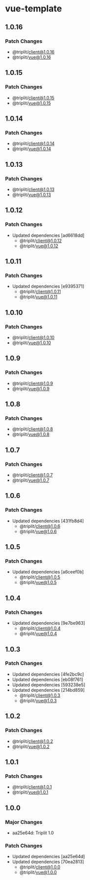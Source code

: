 # vue-template

## 1.0.16

### Patch Changes

- @triplit/client@1.0.16
- @triplit/vue@1.0.16

## 1.0.15

### Patch Changes

- @triplit/client@1.0.15
- @triplit/vue@1.0.15

## 1.0.14

### Patch Changes

- @triplit/client@1.0.14
- @triplit/vue@1.0.14

## 1.0.13

### Patch Changes

- @triplit/client@1.0.13
- @triplit/vue@1.0.13

## 1.0.12

### Patch Changes

- Updated dependencies [ad6618dd]
  - @triplit/client@1.0.12
  - @triplit/vue@1.0.12

## 1.0.11

### Patch Changes

- Updated dependencies [e9395371]
  - @triplit/client@1.0.11
  - @triplit/vue@1.0.11

## 1.0.10

### Patch Changes

- @triplit/client@1.0.10
- @triplit/vue@1.0.10

## 1.0.9

### Patch Changes

- @triplit/client@1.0.9
- @triplit/vue@1.0.9

## 1.0.8

### Patch Changes

- @triplit/client@1.0.8
- @triplit/vue@1.0.8

## 1.0.7

### Patch Changes

- @triplit/client@1.0.7
- @triplit/vue@1.0.7

## 1.0.6

### Patch Changes

- Updated dependencies [431fb8d4]
  - @triplit/client@1.0.6
  - @triplit/vue@1.0.6

## 1.0.5

### Patch Changes

- Updated dependencies [a6ceef0b]
  - @triplit/client@1.0.5
  - @triplit/vue@1.0.5

## 1.0.4

### Patch Changes

- Updated dependencies [9e7be963]
  - @triplit/client@1.0.4
  - @triplit/vue@1.0.4

## 1.0.3

### Patch Changes

- Updated dependencies [4fe2bc9c]
- Updated dependencies [eb08f761]
- Updated dependencies [593238e5]
- Updated dependencies [214bd859]
  - @triplit/client@1.0.3
  - @triplit/vue@1.0.3

## 1.0.2

### Patch Changes

- @triplit/client@1.0.2
- @triplit/vue@1.0.2

## 1.0.1

### Patch Changes

- @triplit/client@1.0.1
- @triplit/vue@1.0.1

## 1.0.0

### Major Changes

- aa25e64d: Triplit 1.0

### Patch Changes

- Updated dependencies [aa25e64d]
- Updated dependencies [70ea2813]
  - @triplit/client@1.0.0
  - @triplit/vue@1.0.0
